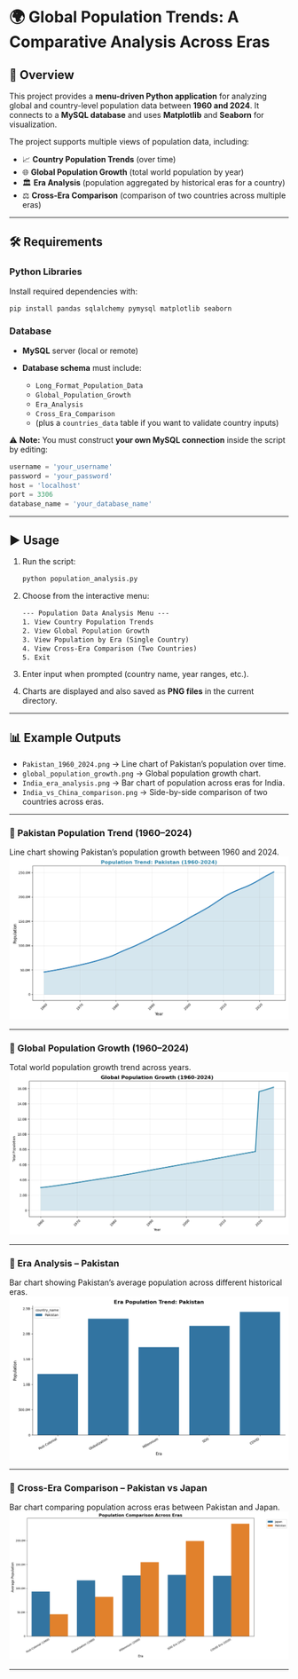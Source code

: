 # 🌍 Global Population Trends: A Comparative Analysis Across Eras

## 📖 Overview

This project provides a **menu-driven Python application** for analyzing global and country-level population data between **1960 and 2024**.
It connects to a **MySQL database** and uses **Matplotlib** and **Seaborn** for visualization.

The project supports multiple views of population data, including:

* 📈 **Country Population Trends** (over time)
* 🌐 **Global Population Growth** (total world population by year)
* 🏛️ **Era Analysis** (population aggregated by historical eras for a country)
* ⚖️ **Cross-Era Comparison** (comparison of two countries across multiple eras)

---

## 🛠️ Requirements

### Python Libraries

Install required dependencies with:

```bash
pip install pandas sqlalchemy pymysql matplotlib seaborn
```

### Database

* **MySQL** server (local or remote)
* **Database schema** must include:

  * `Long_Format_Population_Data`
  * `Global_Population_Growth`
  * `Era_Analysis`
  * `Cross_Era_Comparison`
  * (plus a `countries_data` table if you want to validate country inputs)

⚠️ **Note:**
You must construct **your own MySQL connection** inside the script by editing:

```python
username = 'your_username'
password = 'your_password'
host = 'localhost'
port = 3306
database_name = 'your_database_name'
```

---

## ▶️ Usage

1. Run the script:

   ```bash
   python population_analysis.py
   ```

2. Choose from the interactive menu:

   ```
   --- Population Data Analysis Menu ---
   1. View Country Population Trends
   2. View Global Population Growth
   3. View Population by Era (Single Country)
   4. View Cross-Era Comparison (Two Countries)
   5. Exit
   ```

3. Enter input when prompted (country name, year ranges, etc.).

4. Charts are displayed and also saved as **PNG files** in the current directory.

---


## 📊 Example Outputs

* `Pakistan_1960_2024.png` → Line chart of Pakistan’s population over time.
* `global_population_growth.png` → Global population growth chart.
* `India_era_analysis.png` → Bar chart of population across eras for India.
* `India_vs_China_comparison.png` → Side-by-side comparison of two countries across eras.

---

### 🔹 Pakistan Population Trend (1960–2024)

Line chart showing Pakistan’s population growth between 1960 and 2024.
![Pakistan Population Trend](pngs/Pakistan_population_1960_2024.png)

---

### 🔹 Global Population Growth (1960–2024)

Total world population growth trend across years.
![Global Population Growth](pngs/global_population_1960_2024.png)

---

### 🔹 Era Analysis – Pakistan

Bar chart showing Pakistan’s average population across different historical eras.
![Pakistan Era Analysis](pngs/Pakistan_era_analysis.png)

---

### 🔹 Cross-Era Comparison – Pakistan vs Japan

Bar chart comparing population across eras between Pakistan and Japan.
![Pakistan vs Japan Comparison](pngs/Pakistan_vs_Japan_comparison.png)

---
